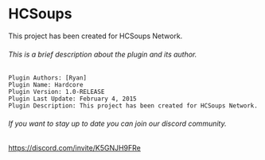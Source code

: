# HCSoups
This project has been created for HCSoups Network.

###### This is a brief description about the plugin and its author.
```
Plugin Authors: [Ryan]
Plugin Name: Hardcore
Plugin Version: 1.0-RELEASE
Plugin Last Update: February 4, 2015
Plugin Description: This project has been created for HCSoups Network.
```
###### If you want to stay up to date you can join our discord community.
https://discord.com/invite/K5GNJH9FRe
